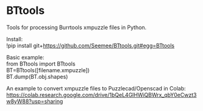 # BTtools
Tools for processing Burrtools xmpuzzle files in Python.

Install:<br/>
!pip install git+https://github.com/Seemee/BTtools.git#egg=BTtools

Basic example:<br/>
from BTtools import BTtools<br/>
BT=BTtools([filename.xmpuzzle])<br/>
BT.dump(BT.obj.shapes)<br/>

An example to convert xmpuzzle files to Puzzlecad/Openscad in Colab:
https://colab.research.google.com/drive/1bQeL4GlHWiQBWrx_qbY0eCwzt3w8yW88?usp=sharing
